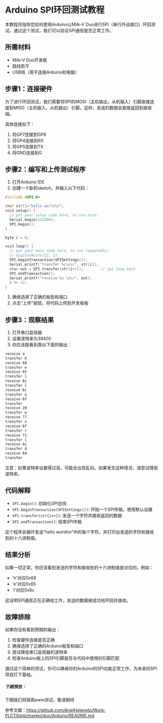 # Arduino SPI环回测试教程

本教程将指导您如何使用Arduino让Milk-V Duo进行SPI（串行外设接口）环回测试。通过这个测试，我们可以验证SPI通信是否正常工作。

## 所需材料

- Milk-V Duo开发板
- 跳线若干
- USB线（用于连接Arduino和电脑）

## 步骤1：连接硬件

为了进行环回测试，我们需要将SPI的MOSI（主机输出，从机输入）引脚直接连接到MISO（主机输入，从机输出）引脚。这样，发送的数据会直接返回到接收端。

具体连接如下：

1. 将GP7连接到GP8
2. 将GP4连接到RX
3. 将GP5连接到TX
4. 将GND连接到G

## 步骤2：编写和上传测试程序

1. 打开Arduino IDE
2. 创建一个新的sketch，并输入以下代码：

```c
#include <SPI.h>

char str[]="hello world\n";
void setup() {
  // put your setup code here, to run once:
  Serial.begin(115200);
  SPI.begin();
}

byte i = 0;

void loop() {
  // put your main code here, to run repeatedly:
  // digitalWrite(12, 1);
  SPI.beginTransaction(SPISettings());
  Serial.printf("transfer %c\n\r", str[i]);
  char out = SPI.transfer(str[i++]);        // spi loop back
  SPI.endTransaction();
  Serial.printf("receive %x \n\r", out);
  i %= 12;
}
```

1. 确保选择了正确的板型和端口
2. 点击"上传"按钮，将代码上传到开发板板

## 步骤3：观察结果

1. 打开串口监视器
2. 设置波特率为38400
3. 你应该能看到类似下面的输出：

```bash
receive a 
transfer h
receive 68 
transfer e
receive 65 
transfer l
receive 6c 
transfer l
receive 6c 
transfer o
receive 6f 
transfer  
receive 20 
transfer w
receive 77 
transfer o
receive 6f 
transfer r
receive 72 
transfer l
receive 6c 
transfer d
receive 64 
transfer
```

注意：如果波特率设置得过高，可能会出现乱码。如果发生这种情况，请尝试降低波特率。

## 代码解释

- `SPI.begin()`: 初始化SPI总线
- `SPI.beginTransaction(SPISettings())`: 开始一个SPI传输，使用默认设置
- `SPI.transfer(str[i++])`: 发送一个字符并接收返回的数据
- `SPI.endTransaction()`: 结束SPI传输

这个程序会循环发送"hello world\n"中的每个字符，并打印出发送的字符和接收到的十六进制值。

## 结果分析

如果一切正常，你应该看到发送的字符和接收到的十六进制值是对应的。例如：

- 'h'对应0x68
- 'e'对应0x65
- 'l'对应0x6c

这证明SPI通信正在正确地工作，发送的数据被成功地环回并接收。

## 故障排除

如果你没有看到预期的输出：

1. 检查硬件连接是否正确
2. 确保选择了正确的Arduino板型和端口
3. 尝试降低串口监视器的波特率
4. 检查Arduino板上的SPI引脚是否与代码中使用的引脚匹配

通过这个简单的测试，你可以确保你的Arduino的SPI功能正常工作，为未来的SPI项目打下基础。

##### 下期预告：

下期我们将探索pwm测试，敬请期待



参考文献：https://github.com/ArielHeleneto/Work-PLCT/blob/master/duo/Arduino/README.md